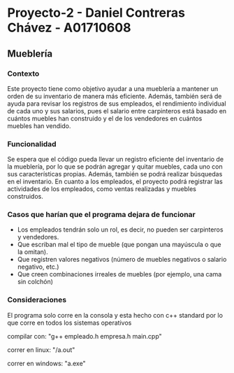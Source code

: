 # Proyecto-2 - Daniel Contreras Chávez - A01710608

## Mueblería

### Contexto
Este proyecto tiene como objetivo ayudar a una mueblería a mantener un orden de su inventario de manera más eficiente. Además, también será de ayuda para revisar los registros de sus empleados, el rendimiento individual de cada uno y sus salarios, pues el salario entre carpinteros está basado en cuántos muebles han construido y el de los vendedores en cuántos muebles han vendido.

### Funcionalidad
Se espera que el código pueda llevar un registro eficiente del inventario de la mueblería, por lo que se podrán agregar y quitar muebles, cada uno con sus características propias. Además, también se podrá realizar búsquedas en el inventario. En cuanto a los empleados, el proyecto podrá registrar las actividades de los empleados, como ventas realizadas y muebles construidos.

### Casos que harían que el programa dejara de funcionar
- Los empleados tendrán solo un rol, es decir, no pueden ser carpinteros y vendedores.
- Que escriban mal el tipo de mueble (que pongan una mayúscula o que la omitan).
- Que registren valores negativos (número de muebles negativos o salario negativo, etc.)
- Que creen combinaciones irreales de muebles (por ejemplo, una cama sin colchón)

### Consideraciones
El programa solo corre en la consola y esta hecho con c++ standard por lo que corre en todos los sistemas operativos

compilar con: "g++ empleado.h empresa.h main.cpp"

correr en linux: "/a.out"

correr en windows: "a.exe"

